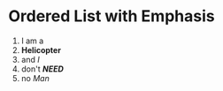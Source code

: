 # Ordered List with Emphasis

1. I am a
2. **Helicopter**
3. and *I*
4. don't _**NEED**_ 
5. no _Man_
